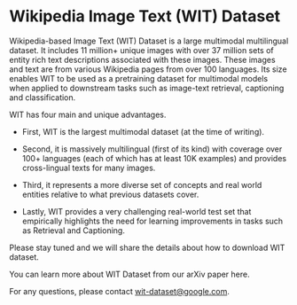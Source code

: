 # Wikipedia Image Text (WIT) Dataset

Wikipedia-based Image Text (WIT) Dataset is a large multimodal multilingual dataset.  It includes 11 million+ unique images with over 37 million sets of entity rich text descriptions  associated with these images. These images and text are from various Wikipedia pages from  over 100 languages. Its size enables WIT to be used as a pretraining dataset for  multimodal models when applied to downstream tasks such as image-text retrieval, captioning and classification. 

WIT has four main and unique advantages. 

- First, WIT is the largest multimodal dataset (at the time of writing). 

- Second, it is massively multilingual (first of its kind) with coverage over 100+ languages (each of which has at least 10K examples) and provides cross-lingual texts for many images. 

- Third, it represents a more diverse set of concepts and real world entities relative to what previous datasets cover. 

- Lastly, WIT provides a very challenging real-world test set that empirically highlights the need for learning improvements in tasks such as Retrieval and Captioning.


Please stay tuned and we will share the details about how to download WIT dataset. 

You can learn more about WIT Dataset from our arXiv paper here<link once available>.

For any questions, please contact wit-dataset@google.com.
